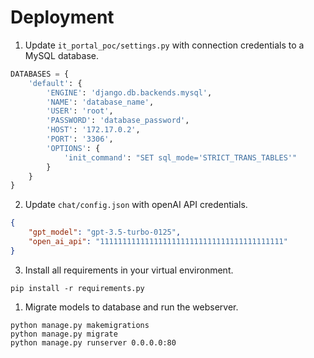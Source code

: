 # Deployment

1. Update `it_portal_poc/settings.py` with connection credentials to a MySQL database.

```python
DATABASES = {  
    'default': {  
        'ENGINE': 'django.db.backends.mysql',  
        'NAME': 'database_name',   
        'USER': 'root',  
        'PASSWORD': 'database_password',  
        'HOST': '172.17.0.2',  
        'PORT': '3306',  
        'OPTIONS': {  
            'init_command': "SET sql_mode='STRICT_TRANS_TABLES'"  
        }  
    }  
}  
```

2. Update `chat/config.json` with openAI API credentials.
```json
{
    "gpt_model": "gpt-3.5-turbo-0125",
    "open_ai_api": "11111111111111111111111111111111111111111"
}
```


3. Install all requirements in your virtual environment.

```shell
pip install -r requirements.py
```

1. Migrate models to database and run the webserver.

```shell
python manage.py makemigrations
python manage.py migrate
python manage.py runserver 0.0.0.0:80
```
